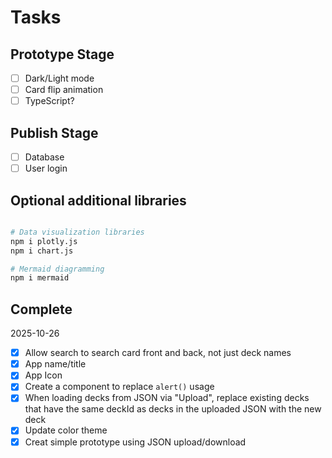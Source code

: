 # Tasks

## Prototype Stage

- [ ] Dark/Light mode
- [ ] Card flip animation
- [ ] TypeScript?

## Publish Stage

- [ ] Database
- [ ] User login

## Optional additional libraries

```bash

# Data visualization libraries
npm i plotly.js
npm i chart.js

# Mermaid diagramming
npm i mermaid
```

## Complete

2025-10-26

- [x] Allow search to search card front and back, not just deck names
- [x] App name/title
- [x] App Icon
- [x] Create a component to replace `alert()` usage
- [x] When loading decks from JSON via "Upload", replace existing decks that have the same deckId as decks in the uploaded JSON with the new deck
- [x] Update color theme
- [x] Creat simple prototype using JSON upload/download